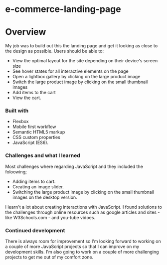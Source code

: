 # e-commerce-landing-page

# Overview
My job was to build out this the landing page and get it looking as close to the design as possible.
Users should be able to:
- View the optimal layout for the site depending on their device's screen size
- See hover states for all interactive elements on the page
- Open a lightbox gallery by clicking on the large product image
- Switch the large product image by clicking on the small thumbnail images
- Add items to the cart
- View the cart.

### Built with
- Flexbox
- Mobile first workflow
- Semantic HTML5 markup
- CSS custom properties
- JavaScript (ES6).

### Challenges and what I learned
Most challenges where regarding JavaScript and they included the foloowing;
- Adding items to cart.
- Creating an image slider.
- Switching the large product image by clicking on the small thumbnail images on the desktop version.

I learn't a lot about creating interactions with JavaScript. I found solutions to the challenges through online resources such as google articles and sites - like   W3Schools.com - and you-tube vidoes.
    
### Continued development
There is always room for improvement so I'm looking forward to working on a couple of more JavaScript projects so that I can improve on my development skills. I'm also going to work on a couple of more challenging projects to get me out of my comfort zone.
